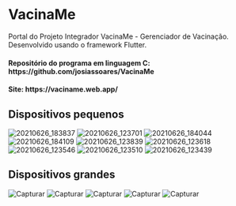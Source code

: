 # VacinaMe

Portal do Projeto Integrador VacinaMe - Gerenciador de Vacinação. Desenvolvido usando o framework Flutter.

<h4> Repositório do programa em linguagem C: https://github.com/josiassoares/VacinaMe </h4>
<h4>Site: https://vaciname.web.app/ </h4>

<h2> Dispositivos pequenos </h2>

![20210626_183837](https://user-images.githubusercontent.com/61014395/123526522-e20ba680-d6ae-11eb-891d-9f8275130a88.jpg)
![20210626_123701](https://user-images.githubusercontent.com/61014395/123526524-e2a43d00-d6ae-11eb-8c67-9c1c153b12d7.jpg)
![20210626_184044](https://user-images.githubusercontent.com/61014395/123526520-e20ba680-d6ae-11eb-89d9-ed0702d43f53.jpg)
![20210626_184109](https://user-images.githubusercontent.com/61014395/123526519-e0da7980-d6ae-11eb-89d8-d0470f7375ec.jpg)
![20210626_123839](https://user-images.githubusercontent.com/61014395/123526523-e2a43d00-d6ae-11eb-99fc-1b2d8d5c61ab.jpg)
![20210626_123618](https://user-images.githubusercontent.com/61014395/123526525-e33cd380-d6ae-11eb-93c7-2b0816cd69fb.jpg)
![20210626_123546](https://user-images.githubusercontent.com/61014395/123526526-e33cd380-d6ae-11eb-8ea9-28240364977c.jpg)
![20210626_123510](https://user-images.githubusercontent.com/61014395/123526527-e33cd380-d6ae-11eb-9cf6-086b8dd35554.jpg)
![20210626_123439](https://user-images.githubusercontent.com/61014395/123526528-e3d56a00-d6ae-11eb-8456-cf1694aad4cb.jpg)

<h2> Dispositivos grandes </h2>

![Capturar](https://user-images.githubusercontent.com/61014395/123526869-0cf6fa00-d6b1-11eb-8b44-e2bc07fe00bf.JPG)
![Capturar](https://user-images.githubusercontent.com/61014395/123526818-c0132380-d6b0-11eb-98ab-39991b44c372.JPG)
![Capturar](https://user-images.githubusercontent.com/61014395/123526887-2b5cf580-d6b1-11eb-9a57-9926a82635fe.JPG)
![Capturar](https://user-images.githubusercontent.com/61014395/123526897-462f6a00-d6b1-11eb-9a8c-db80775f4f59.JPG)
![Capturar](https://user-images.githubusercontent.com/61014395/123526910-6d863700-d6b1-11eb-9b5e-225a1d0e2f0c.JPG)

